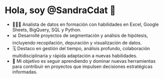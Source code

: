 # Hola, soy @SandraCdat  👋
- 👩🏻‍🏫 Analista de datos en formación con habilidades en Excel, Google Sheets, BigQuery, SQL y Python. 
- 📊 Desarrollé proyectos de segmentación y análisis de hipótesis, incluyendo recopilación, depuración y visualización de datos. 
- 🗓️ Destaco en gestión del tiempo, análisis profundo, colaboración multidisciplinaria y rápida adaptación a nuevas habilidades. 
- 📝 Mi objetivo es seguir aprendiendo y dominar nuevas herramientas para contribuir en proyectos que impulsen decisiones estratégicas informadas.
